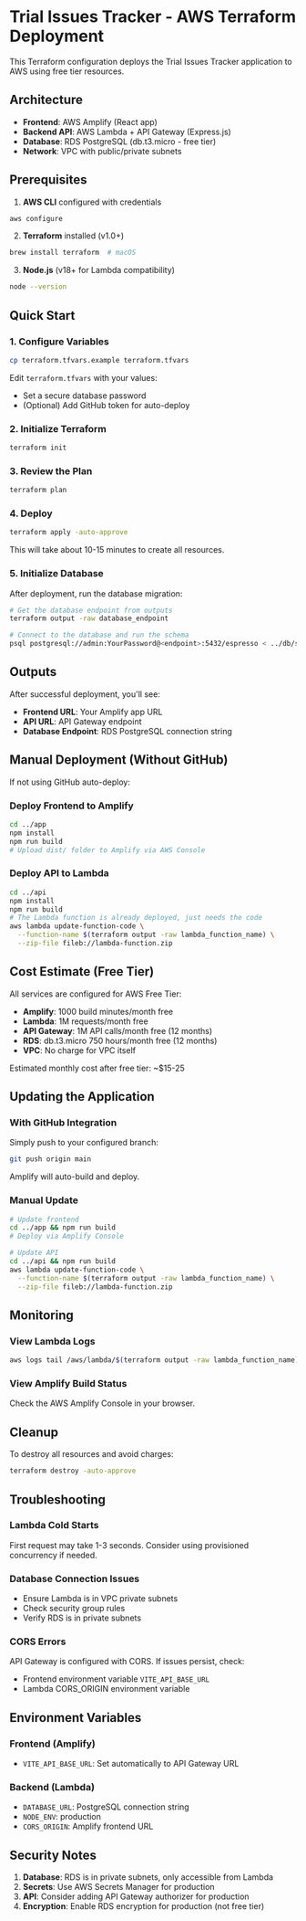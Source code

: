 # Trial Issues Tracker - AWS Terraform Deployment

This Terraform configuration deploys the Trial Issues Tracker application to AWS using free tier resources.

## Architecture

- **Frontend**: AWS Amplify (React app)
- **Backend API**: AWS Lambda + API Gateway (Express.js)
- **Database**: RDS PostgreSQL (db.t3.micro - free tier)
- **Network**: VPC with public/private subnets

## Prerequisites

1. **AWS CLI** configured with credentials

```bash
aws configure
```

2. **Terraform** installed (v1.0+)

```bash
brew install terraform  # macOS
```

3. **Node.js** (v18+ for Lambda compatibility)

```bash
node --version
```

## Quick Start

### 1. Configure Variables

```bash
cp terraform.tfvars.example terraform.tfvars
```

Edit `terraform.tfvars` with your values:

- Set a secure database password
- (Optional) Add GitHub token for auto-deploy

### 2. Initialize Terraform

```bash
terraform init
```

### 3. Review the Plan

```bash
terraform plan
```

### 4. Deploy

```bash
terraform apply -auto-approve
```

This will take about 10-15 minutes to create all resources.

### 5. Initialize Database

After deployment, run the database migration:

```bash
# Get the database endpoint from outputs
terraform output -raw database_endpoint

# Connect to the database and run the schema
psql postgresql://admin:YourPassword@<endpoint>:5432/espresso < ../db/schema.sql
```

## Outputs

After successful deployment, you'll see:

- **Frontend URL**: Your Amplify app URL
- **API URL**: API Gateway endpoint
- **Database Endpoint**: RDS PostgreSQL connection string

## Manual Deployment (Without GitHub)

If not using GitHub auto-deploy:

### Deploy Frontend to Amplify

```bash
cd ../app
npm install
npm run build
# Upload dist/ folder to Amplify via AWS Console
```

### Deploy API to Lambda

```bash
cd ../api
npm install
npm run build
# The Lambda function is already deployed, just needs the code
aws lambda update-function-code \
  --function-name $(terraform output -raw lambda_function_name) \
  --zip-file fileb://lambda-function.zip
```

## Cost Estimate (Free Tier)

All services are configured for AWS Free Tier:

- **Amplify**: 1000 build minutes/month free
- **Lambda**: 1M requests/month free
- **API Gateway**: 1M API calls/month free (12 months)
- **RDS**: db.t3.micro 750 hours/month free (12 months)
- **VPC**: No charge for VPC itself

Estimated monthly cost after free tier: ~$15-25

## Updating the Application

### With GitHub Integration

Simply push to your configured branch:

```bash
git push origin main
```

Amplify will auto-build and deploy.

### Manual Update

```bash
# Update frontend
cd ../app && npm run build
# Deploy via Amplify Console

# Update API
cd ../api && npm run build
aws lambda update-function-code \
  --function-name $(terraform output -raw lambda_function_name) \
  --zip-file fileb://lambda-function.zip
```

## Monitoring

### View Lambda Logs

```bash
aws logs tail /aws/lambda/$(terraform output -raw lambda_function_name) --follow
```

### View Amplify Build Status

Check the AWS Amplify Console in your browser.

## Cleanup

To destroy all resources and avoid charges:

```bash
terraform destroy -auto-approve
```

## Troubleshooting

### Lambda Cold Starts

First request may take 1-3 seconds. Consider using provisioned concurrency if needed.

### Database Connection Issues

- Ensure Lambda is in VPC private subnets
- Check security group rules
- Verify RDS is in private subnets

### CORS Errors

API Gateway is configured with CORS. If issues persist, check:

- Frontend environment variable `VITE_API_BASE_URL`
- Lambda CORS_ORIGIN environment variable

## Environment Variables

### Frontend (Amplify)

- `VITE_API_BASE_URL`: Set automatically to API Gateway URL

### Backend (Lambda)

- `DATABASE_URL`: PostgreSQL connection string
- `NODE_ENV`: production
- `CORS_ORIGIN`: Amplify frontend URL

## Security Notes

1. **Database**: RDS is in private subnets, only accessible from Lambda
2. **Secrets**: Use AWS Secrets Manager for production
3. **API**: Consider adding API Gateway authorizer for production
4. **Encryption**: Enable RDS encryption for production (not free tier)
